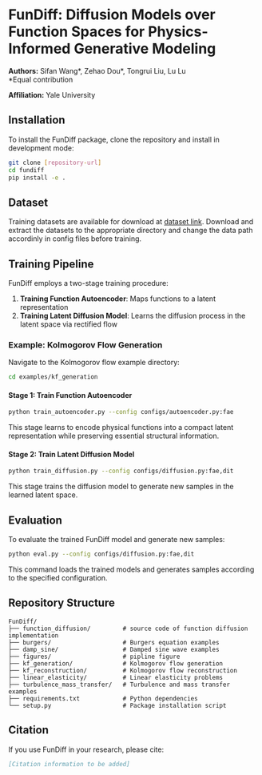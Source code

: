 # FunDiff: Diffusion Models over Function Spaces for Physics-Informed Generative Modeling

**Authors:** Sifan Wang*, Zehao Dou*, Tongrui Liu, Lu Lu  
*Equal contribution  

**Affiliation:** Yale University

[//]: # (![FunDiff Pipeline]&#40;figures/pipline.png&#41;)

[//]: # (<img src="figures/pipline.png" alt="FunDiff Pipeline" width="800" />)

## Installation

To install the FunDiff package, clone the repository and install in development mode:

```bash
git clone [repository-url]
cd fundiff
pip install -e .
```

## Dataset

Training datasets are available for download at [dataset link](). Download and extract the datasets to the appropriate directory and change the data path accordinly in config files before training.

## Training Pipeline

FunDiff employs a two-stage training procedure:

1. **Training Function Autoencoder**: Maps functions to a latent representation 
2. **Training Latent Diffusion Model**: Learns the diffusion process in the latent space via rectified flow

### Example: Kolmogorov Flow Generation

Navigate to the Kolmogorov flow example directory:

```bash
cd examples/kf_generation
```

#### Stage 1: Train Function Autoencoder

```bash
python train_autoencoder.py --config configs/autoencoder.py:fae
```

This stage learns to encode physical functions into a compact latent representation while preserving essential structural information.

#### Stage 2: Train Latent Diffusion Model

```bash
python train_diffusion.py --config configs/diffusion.py:fae,dit
```

This stage trains the diffusion model to generate new samples in the learned latent space.

## Evaluation

To evaluate the trained FunDiff model and generate new samples:

```bash
python eval.py --config configs/diffusion.py:fae,dit
```

This command loads the trained models and generates samples according to the specified configuration.

<!-- ## Configuration

The training and evaluation processes are controlled through configuration files located in the `configs/` directory. Key parameters include:

- **fae**: Function autoencoder configuration
- **dit**: Diffusion transformer configuration

Modify these configurations to adjust model architecture, training hyperparameters, and evaluation settings. -->

## Repository Structure

```
FunDiff/
├── function_diffusion/         # source code of function diffusion implementation
├── burgers/                    # Burgers equation examples
├── damp_sine/                  # Damped sine wave examples
├── figures/                    # pipline figure
├── kf_generation/              # Kolmogorov flow generation
├── kf_reconstruction/          # Kolmogorov flow reconstruction
├── linear_elasticity/          # Linear elasticity problems
├── turbulence_mass_transfer/   # Turbulence and mass transfer examples
├── requirements.txt            # Python dependencies
└── setup.py                    # Package installation script
```

## Citation

If you use FunDiff in your research, please cite:

```bibtex
[Citation information to be added]
```

